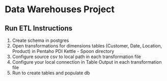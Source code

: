 # Data Warehouses Project

## Run ETL Instructions

1. Create schema in postgres
2. Open transformations for dimensions tables (Customer, Date, Location, Product) in Pentaho PDI Kettle - Spoon directory
3. Configure source csv to local path in each transformation file
4. Configure your local connection in Table Output in each transformation file
5. Run to create tables and populate db
